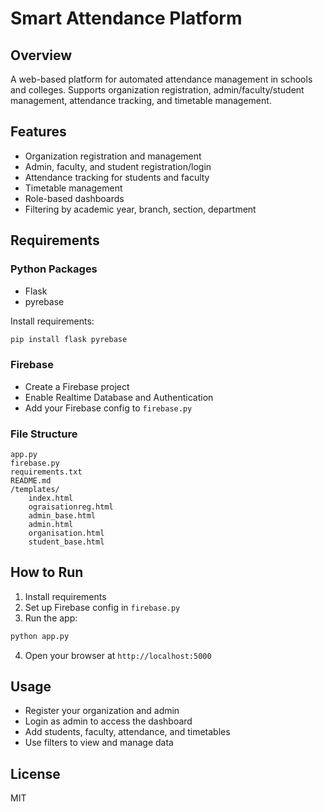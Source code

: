 # Smart Attendance Platform

## Overview
A web-based platform for automated attendance management in schools and colleges. Supports organization registration, admin/faculty/student management, attendance tracking, and timetable management.

## Features
- Organization registration and management
- Admin, faculty, and student registration/login
- Attendance tracking for students and faculty
- Timetable management
- Role-based dashboards
- Filtering by academic year, branch, section, department

## Requirements

### Python Packages
- Flask
- pyrebase

Install requirements:
```bash
pip install flask pyrebase
```

### Firebase
- Create a Firebase project
- Enable Realtime Database and Authentication
- Add your Firebase config to `firebase.py`

### File Structure
```
app.py
firebase.py
requirements.txt
README.md
/templates/
    index.html
    ograisationreg.html
    admin_base.html
    admin.html
    organisation.html
    student_base.html
```

## How to Run
1. Install requirements
2. Set up Firebase config in `firebase.py`
3. Run the app:
```bash
python app.py
```
4. Open your browser at `http://localhost:5000`

## Usage
- Register your organization and admin
- Login as admin to access the dashboard
- Add students, faculty, attendance, and timetables
- Use filters to view and manage data

## License
MIT
